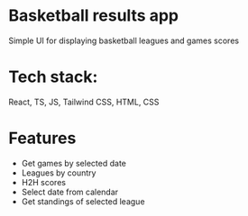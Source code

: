 # Basketball results app

Simple UI for displaying basketball leagues and games scores

# Tech stack: 
React, TS, JS, Tailwind CSS, HTML, CSS

# Features

- Get games by selected date
- Leagues by country
- H2H scores
- Select date from calendar
- Get standings of selected league
